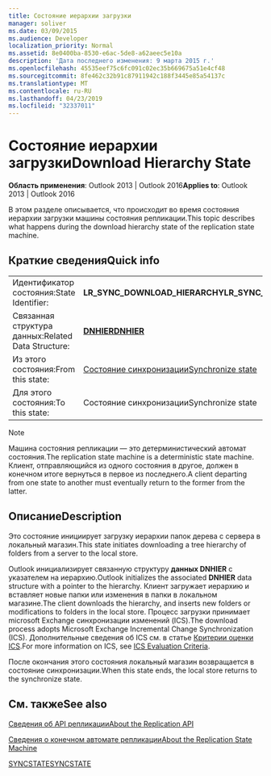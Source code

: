 ```yaml
---
title: Состояние иерархии загрузки
manager: soliver
ms.date: 03/09/2015
ms.audience: Developer
localization_priority: Normal
ms.assetid: 8e0400ba-8530-e6ac-5de8-a62aeec5e10a
description: 'Дата последнего изменения: 9 марта 2015 г.'
ms.openlocfilehash: 45535eef75c6fc091c02ec35b669675a51e4cf48
ms.sourcegitcommit: 8fe462c32b91c87911942c188f3445e85a54137c
ms.translationtype: MT
ms.contentlocale: ru-RU
ms.lasthandoff: 04/23/2019
ms.locfileid: "32337011"
---
```

# <a name="download-hierarchy-state"></a><span data-ttu-id="11702-103">Состояние иерархии загрузки</span><span class="sxs-lookup"><span data-stu-id="11702-103">Download Hierarchy State</span></span>

  
  
<span data-ttu-id="11702-104">**Область применения**: Outlook 2013 | Outlook 2016</span><span class="sxs-lookup"><span data-stu-id="11702-104">**Applies to**: Outlook 2013 | Outlook 2016</span></span> 
  
 <span data-ttu-id="11702-105">В этом разделе описывается, что происходит во время состояния иерархии загрузки машины состояния репликации.</span><span class="sxs-lookup"><span data-stu-id="11702-105">This topic describes what happens during the download hierarchy state of the replication state machine.</span></span> 
  
## <a name="quick-info"></a><span data-ttu-id="11702-106">Краткие сведения</span><span class="sxs-lookup"><span data-stu-id="11702-106">Quick info</span></span>

|||
|:-----|:-----|
|<span data-ttu-id="11702-107">Идентификатор состояния:</span><span class="sxs-lookup"><span data-stu-id="11702-107">State Identifier:</span></span>  <br/> |<span data-ttu-id="11702-108">**LR_SYNC_DOWNLOAD_HIERARCHY**</span><span class="sxs-lookup"><span data-stu-id="11702-108">**LR_SYNC_DOWNLOAD_HIERARCHY**</span></span> <br/> |
|<span data-ttu-id="11702-109">Связанная структура данных:</span><span class="sxs-lookup"><span data-stu-id="11702-109">Related Data Structure:</span></span>  <br/> |<span data-ttu-id="11702-110">**[DNHIER](dnhier.md)**</span><span class="sxs-lookup"><span data-stu-id="11702-110">**[DNHIER](dnhier.md)**</span></span> <br/> |
|<span data-ttu-id="11702-111">Из этого состояния:</span><span class="sxs-lookup"><span data-stu-id="11702-111">From this state:</span></span>  <br/> |[<span data-ttu-id="11702-112">Состояние синхронизации</span><span class="sxs-lookup"><span data-stu-id="11702-112">Synchronize state</span></span>](synchronize-state.md) <br/> |
|<span data-ttu-id="11702-113">Для этого состояния:</span><span class="sxs-lookup"><span data-stu-id="11702-113">To this state:</span></span>  <br/> |<span data-ttu-id="11702-114">Состояние синхронизации</span><span class="sxs-lookup"><span data-stu-id="11702-114">Synchronize state</span></span>  <br/> |
   
> [!NOTE]
> <span data-ttu-id="11702-115">Машина состояния репликации — это детерминистический автомат состояния.</span><span class="sxs-lookup"><span data-stu-id="11702-115">The replication state machine is a deterministic state machine.</span></span> <span data-ttu-id="11702-116">Клиент, отправляющийся из одного состояния в другое, должен в конечном итоге вернуться в первое из последнего.</span><span class="sxs-lookup"><span data-stu-id="11702-116">A client departing from one state to another must eventually return to the former from the latter.</span></span> 
  
## <a name="description"></a><span data-ttu-id="11702-117">Описание</span><span class="sxs-lookup"><span data-stu-id="11702-117">Description</span></span>

<span data-ttu-id="11702-118">Это состояние инициирует загрузку иерархии папок дерева с сервера в локальный магазин.</span><span class="sxs-lookup"><span data-stu-id="11702-118">This state initiates downloading a tree hierarchy of folders from a server to the local store.</span></span> 
  
<span data-ttu-id="11702-119">Outlook инициализирует связанную структуру **данных DNHIER** с указателем на иерархию.</span><span class="sxs-lookup"><span data-stu-id="11702-119">Outlook initializes the associated **DNHIER** data structure with a pointer to the hierarchy.</span></span> <span data-ttu-id="11702-120">Клиент загружает иерархию и вставляет новые папки или изменения в папки в локальном магазине.</span><span class="sxs-lookup"><span data-stu-id="11702-120">The client downloads the hierarchy, and inserts new folders or modifications to folders in the local store.</span></span> <span data-ttu-id="11702-121">Процесс загрузки принимает microsoft Exchange синхронизации изменений (ICS).</span><span class="sxs-lookup"><span data-stu-id="11702-121">The download process adopts Microsoft Exchange Incremental Change Synchronization (ICS).</span></span> <span data-ttu-id="11702-122">Дополнительные сведения об ICS см. в статье [Критерии оценки ICS](https://msdn.microsoft.com/library/aa579252%28EXCHG.80%29.aspx).</span><span class="sxs-lookup"><span data-stu-id="11702-122">For more information on ICS, see [ICS Evaluation Criteria](https://msdn.microsoft.com/library/aa579252%28EXCHG.80%29.aspx).</span></span>
  
<span data-ttu-id="11702-123">После окончания этого состояния локальный магазин возвращается в состояние синхронизации.</span><span class="sxs-lookup"><span data-stu-id="11702-123">When this state ends, the local store returns to the synchronize state.</span></span>
  
## <a name="see-also"></a><span data-ttu-id="11702-124">См. также</span><span class="sxs-lookup"><span data-stu-id="11702-124">See also</span></span>



[<span data-ttu-id="11702-125">Сведения об API репликации</span><span class="sxs-lookup"><span data-stu-id="11702-125">About the Replication API</span></span>](about-the-replication-api.md)
  
[<span data-ttu-id="11702-126">Сведения о конечном автомате репликации</span><span class="sxs-lookup"><span data-stu-id="11702-126">About the Replication State Machine</span></span>](about-the-replication-state-machine.md)
  
[<span data-ttu-id="11702-127">SYNCSTATE</span><span class="sxs-lookup"><span data-stu-id="11702-127">SYNCSTATE</span></span>](syncstate.md)

